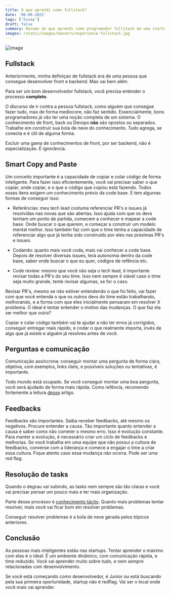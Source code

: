 ```yaml
---
title: O que aprendi como fullstack?
date: '08-06-2022'
tags: ['Essay']
draft: false
summary: Resumo do que aprendi como programador fullstack em uma startup
images: /static/images/banners/experience-fullstack.jpg
---
```


![image](/static/images/banners/experience-fullstack.jpg)

## Fullstack

Anteriormente, minha definiçao de fullstack era de uma pessoa que consegue desenvolver front e backend. Mas vai bem além.

Para ser um bom desenvolvedor fullstack, você precisa entender o processo **completo**.

O discurso de ir contra a pessoa fullstack, como alguém que consegue fazer tudo, mas de forma medíocore, não faz sentido. Essencialmente, bons programadores já vão ter uma noção completa de um sistema. O conhecimento de front, back ou Devops **não** são opostos ou separados. Trabalhe em construir sua bola de neve do conhecimento. Tudo agrega, se conecta e é útil de alguma forma.

Excluir uma gama de conhecimentos de front, por ser backend, não é especialização. É ignorância.

## Smart Copy and Paste

Um conceito importante é a capacidade de copiar e colar código de forma inteligente.
Para fazer isso eficientemente, você vai precisar saber o que copiar, onde copiar, e o que o código que copiou está fazendo. Todos esses itens exigem um conhecimento prévio da code base. E tem algumas formas de conseguir isso:

- Referências: meu tech lead costuma referenciar PR's e issues já resolvidas nas novas que são abertas. Isso ajuda com que os devs tenham um ponto de partida, comecem a conhecer e mapear a code base. Onde buscar o que querem, e começar a construir um modelo mental melhor. Isso também faz com que o time tenha a capacidade de referenciar algo que já tenha sido construído por eles nas próximas PR's e issues.

- Codando: quanto mais você coda, mais vai conhecer a code base. Depois de resolver diversas issues, terá autonomia dentro da code base, saber onde buscar o que eu quer, códigos de refência etc.

- Code review: mesmo que você não seja o tech lead, é importante revisar todas a PR's do seu time. Isso nem sempre é viável caso o time seja muito grande, tente revisar algumas, se for o caso.

Revisar PR's, mesmo se não estiver entendendo o que foi feito, vai fazer com que você entenda o que os outros devs do time estão trabalhando, melhorando, e a forma com que eles inicialmente pensaram em resolver X problema. O ideal é tentar entender o motivo das mudanças. O que faz ela ser melhor que outra?

Copiar e colar código também vai te ajudar a não ter erros já corrigidos, conseguir entregar mais rápido, e codar o que realmente importa, invés de algo que já existe e alguém já resolveu antes de você.

## Perguntas e comunicação

Comunicação assíncrona: conseguir montar uma pergunta de forma clara, objetiva, com exemplos, links úteis, e possíveis soluções ou tentativas, é importante.

Todo mundo está ocupado. Se você conseguir montar uma boa pergunta, você será ajudado de forma mais rápida. Como refência, recomendo fortemente a leitura [desse](http://www.catb.org/esr/faqs/smart-questions.html) artigo.

## Feedbacks

Feedbacks são importantes.
Saiba receber feedbacks, até mesmo os negativos. Procure entender a causa. Tão importante quanto entender a causa é saber como não cometer o mesmo erro. Isso é evolução constante. Para manter a evolução, é necessário criar um ciclo de feedbacks e melhorias. Se você trabalha em uma equipe que não possui a cultura de feedbacks, converse com a liderança e comece a engajar o time a criar essa cultura. Fique atento caso essa mudança não ocorra. Pode ser uma red flag.

## Resolução de tasks

Quando o degrau vai subindo, as tasks nem sempre são tão claras e você vai precisar pensar um pouco mais e ter mais organização.

Parte desse processo é [conhecimento tácito](https://en.wikipedia.org/wiki/Tacit_knowledge). Quanto mais problemas tentar resolver, mais você vai ficar bom em resolver problemas.

Conseguir resolver problemas é a bola de neve gerada pelos tópicos anteriores. 
## Conclusão

As pessoas mais inteligentes estão nas startups. Tentar aprender o máximo com elas é o ideal. É um ambiente dinâmico, com comunicação rápida, e time reduzido. Você vai aprender muito sobre tudo, e nem sempre relacionadas com desenvolvimento.

Se você está começando como desenvolvedor, é Junior ou está buscando pela sua primeira oportunidade, startup não é redflag. Vai ser o local onde você mais vai aprender.